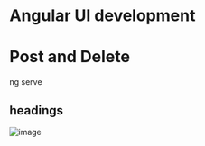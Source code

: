 # Angular UI development
# Post and Delete

ng serve

## headings
![image](https://user-images.githubusercontent.com/40884275/58682280-1922f880-832d-11e9-9663-371917a97a9f.png)
